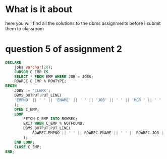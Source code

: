 # What is it about
here you will find all the solutions to the dbms assignments before I submit them to classroom

# question 5 of assignment 2
```sql
DECLARE 
    jobs varchar(20);
	CURSOR C_EMP IS 
	SELECT * FROM EMP WHERE JOB = JOBS;
	ROWREC C_EMP % ROWTYPE;
BEGIN 
    JOBS := 'CLERK';
	DBMS_OUTPUT.PUT_LINE(
  	'EMPNO' || ' ' || 'ENAME' || ' ' || 'JOB' || ' ' || 'MGR ' || ' ' || 'HIREDATE ' || ' ' || 'SAL' || ' ' || 'COMM' || ' ' || 'DEPTNO ' || ' ' || 'PHONENO ' || ' ' || 'ADDRESS'
	);
	OPEN C_EMP;
	LOOP 
        FETCH C_EMP INTO ROWREC;
		EXIT WHEN C_EMP % NOTFOUND;
		DBMS_OUTPUT.PUT_LINE(
  			ROWREC.EMPNO || ' ' || ROWREC.ENAME || ' ' || ROWREC.JOB || ' ' || ROWREC.MGR || ' ' || ROWREC.HIREDATE || ' ' || ROWREC.SAL || ' ' || ROWREC.COMM || ' ' || ROWREC.DEPTNO || ' ' || ROWREC.PHONENO || ' ' || ROWREC.ADDRESS
		);
	END LOOP;
	CLOSE C_EMP;
END;

```

